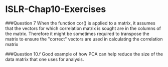 # ISLR-Chap10-Exercises

###Question 7
When the function cor() is applied to a matrix, it assumes that the vectors for which correlation matrix is sought are in the columns of the matrix. Therefore it might be sometimes required to transpose the matrix to ensure the "correct" vectors are used in calculating the correlation matrix


###Question 10.f
Good example of how PCA can help reduce the size of the data matrix that one uses for analysis.